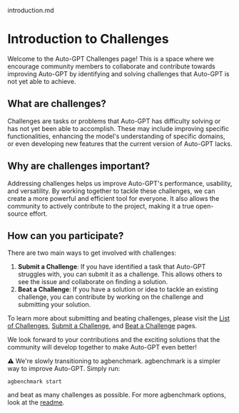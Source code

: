 introduction.md
# Introduction to Challenges

Welcome to the Auto-GPT Challenges page! This is a space where we encourage community members to collaborate and contribute towards improving Auto-GPT by identifying and solving challenges that Auto-GPT is not yet able to achieve.

## What are challenges?

Challenges are tasks or problems that Auto-GPT has difficulty solving or has not yet been able to accomplish. These may include improving specific functionalities, enhancing the model's understanding of specific domains, or even developing new features that the current version of Auto-GPT lacks.

## Why are challenges important?

Addressing challenges helps us improve Auto-GPT's performance, usability, and versatility. By working together to tackle these challenges, we can create a more powerful and efficient tool for everyone. It also allows the community to actively contribute to the project, making it a true open-source effort.

## How can you participate?

There are two main ways to get involved with challenges:

1. **Submit a Challenge**: If you have identified a task that Auto-GPT struggles with, you can submit it as a challenge. This allows others to see the issue and collaborate on finding a solution.
2. **Beat a Challenge**: If you have a solution or idea to tackle an existing challenge, you can contribute by working on the challenge and submitting your solution.

To learn more about submitting and beating challenges, please visit the [List of Challenges](list.md), [Submit a Challenge](submit.md), and [Beat a Challenge](beat.md) pages.

We look forward to your contributions and the exciting solutions that the community will develop together to make Auto-GPT even better!

:warning:
We're slowly transitioning to agbenchmark. agbenchmark is a simpler way to improve Auto-GPT. Simply run:
```
agbenchmark start
```
and beat as many challenges as possible.
For more agbenchmark options, look at the [readme](https://github.com/Significant-Gravitas/Auto-GPT-Benchmarks/tree/master/agbenchmark).
